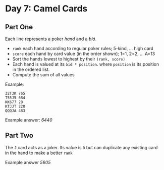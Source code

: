 # Day 7: Camel Cards

## Part One

Each line represents a poker _hand_ and a _bid_.

- `rank` each hand according to regular poker rules; 5-kind, ... high card
- `score` each hand by card value (in the order shown); 1=1, 2=2, ... A=13
- Sort the hands lowest to highest by their `(rank, score)`
- Each hand is valued at its `bid * position`. where `position` is its position in the ordered list.
- Compute the sum of all values

Example:

```
32T3K 765
T55J5 684
KK677 28
KTJJT 220
QQQJA 483
```

Example answer: _6440_

## Part Two

The `J` card acts as a joker. Its value is `0` but can duplicate any existing
card in the hand to make a better `rank`

Example answer _5905_
